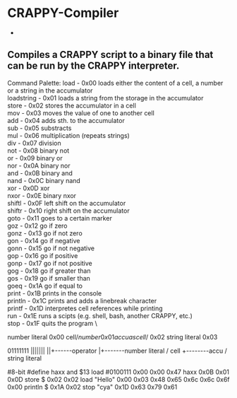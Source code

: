 # CRAPPY-Compiler
-
Compiles a CRAPPY script to a binary file that can be run by the CRAPPY interpreter.
-
Command Palette:
load       - 0x00 loads either the content of a cell, a number or a string in the accumulator\
loadstring - 0x01 loads a string from the storage in the accumulator                         \
store      - 0x02 stores the accumulator in a cell                                           \
mov        - 0x03 moves the value of one to another cell                                     \
add        - 0x04 adds sth. to the accumulator                                               \
sub        - 0x05 substracts                                                                 \
mul        - 0x06 multiplication (repeats strings)                                           \
div        - 0x07 division                                                                   \
not        - 0x08 binary not                                                                 \
or         - 0x09 binary or                                                                  \
nor        - 0x0A binary nor                                                                 \
and        - 0x0B binary and                                                                 \
nand       - 0x0C binary nand                                                                \
xor        - 0x0D xor                                                                        \
nxor       - 0x0E binary nxor                                                                \
shiftl     - 0x0F left shift on the accumulator                                              \
shiftr     - 0x10 right shift on the accumulator                                             \
goto       - 0x11 goes to a certain marker                                                   \
goz        - 0x12 go if zero                                                                 \
gonz       - 0x13 go if not zero                                                             \
gon        - 0x14 go if negative                                                             \
gonn       - 0x15 go if not negative                                                         \
gop        - 0x16 go if positive                                                             \
gonp       - 0x17 go if not positive                                                         \
gog        - 0x18 go if greater than                                                         \
gos        - 0x19 go if smaller than                                                         \
goeq       - 0x1A go if equal to                                                             \
print      - 0x1B prints in the console                                                      \
println    - 0x1C prints and adds a linebreak character                                      \
printf     - 0x1D interpretes cell references while printing                                 \
run        - 0x1E runs a scipts (e.g. shell, bash, another CRAPPY, etc.)                     \
stop       - 0x1F quits the program                                                          \

number literal 0x00
cell/$number   0x01
accu as cell/$ 0x02
string literal 0x03

01111111
 |||||||
 ||+------operator
 |+-------number literal / cell
 +--------accu / string literal

\#8-bit
\#define haxx and $13
load #0100111         0x00 0x00 0x47
haxx                  0x0B 0x01 0x0D
store $               0x02 0x02
load "Hello"  	      0x00 0x03 0x48 0x65 0x6c 0x6c 0x6f 0x00
println $     	      0x1A 0x02
stop "cya"            0x1D 0x63 0x79 0x61
